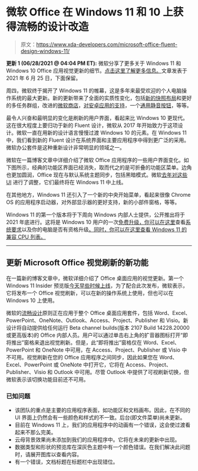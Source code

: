 # 微软 Office 在 Windows 11 和 10 上获得流畅的设计改造

> 原文：<https://www.xda-developers.com/microsoft-office-fluent-design-windows-11/>

**更新 1 (06/28/2021 @ 04:04 PM ET):** 微软分享了更多关于 Windows 11 和 Windows 10 Office 应用视觉更新的细节。[点击这里了解更多信息。](#update1)文章发表于 2021 年 6 月 25 日，下面保留。

周四，微软终于揭开了 Windows 11 的帷幕，这是多年来最受欢迎的个人电脑操作系统的最大更新。新的更新带来了全面的实质性变化，包括[新的快照布局](https://www.xda-developers.com/windows-11-snap-groups-snap-layouts/)和更好的多任务群组，改进的[微软商店](https://www.xda-developers.com/new-microsoft-store-take-on-google-tv/)，[对安卓应用的支持](https://www.xda-developers.com/windows-11-android-apps/)，一个[通用静音按钮](https://www.xda-developers.com/windows-11s-universal-mute-button-makes-it-easier-to-turn-your-microphone-off/)，等等。

最令人兴奋和最明显的变化是刷新的用户界面，看起来比 Windows 10 更现代。这在很大程度上要归功于新的 Fluent 设计，微软从 2017 年开始致力于这项设计。微软一直在用新的设计语言慢慢过渡 Windows 10 的元素。在 Windows 11 中，我们看到新的 Fluent 设计在系统界面和主要应用程序中得到更广泛的采用。微软办公套件是这种重新设计非常明显的领域之一。

微软在一篇博客文章中详细介绍了微软 Office 应用程序的一些用户界面变化。如下图所示，经典的功能区界面已经消失，取而代之的是可折叠的功能区菜单。边角也更加圆润，Office 现在与默认系统主题同步，包括黑暗模式。微软[去年对这些 UI](https://www.xda-developers.com/microsoft-future-ui-office-mobile-desktop-apps/) 进行了调整，它们最终将在 Windows 11 中上线。

在其他地方，Windows 11 还引入了一个新的中央开始菜单，看起来很像 Chrome OS 的应用程序启动器，对外部显示器的更好支持，新的小部件窗格，等等。

Windows 11 的第一个版本将于下周向 Windows 内部人士提供，公开推出将于 2021 年底进行。这将是 Windows 10 用户的一次[免费升级，你可以在这里](https://www.xda-developers.com/windows-11-free-upgrade-from-windows-10/)查看[系统要求](https://www.xda-developers.com/windows-11-minimum-requirements/)以及你的电脑是否有资格升级[。同时，你可以在这里查看 Windows 11 的兼容 CPU 列表。](https://www.xda-developers.com/windows-11-can-my-pc-run-it/)

* * *

## 更新 Microsoft Office 视觉刷新的新功能

在一篇新的博客文章中，微软详细介绍了 Office 桌面应用的视觉更新。第一个 Windows 11 Insider 预览版[今天早些时候上线](https://www.xda-developers.com/windows-11-preview-live/)，为了配合此次发布，微软表示，它将发布一个 Office 视觉刷新，可以在新的操作系统上使用，但也可以在 Windows 10 上使用。

微软的[流畅设计](https://medium.com/microsoft-design/m365future-815cf30a8be)原则正在应用于整个 Office 桌面应用套件，包括 Word、Excel、PowerPoint、OneNote、Outlook、Access、Project、Publisher 和 Visio。新设计将自动提供给任何运行 Beta channel builds(版本 2107 Build 14228.20000 或更高版本)的 Office 内部人员。用户可以通过单击右上角的扩音器图标打开“即将推出”窗格来退出视觉刷新。但是，此“即将推出”窗格仅在 Word、Excel、PowerPoint 和 OneNote 中可用，在 Access、Project、Publisher 或 Visio 中不可用。视觉刷新在您的 Office 应用程序之间同步，因此如果您在 Word、Excel、PowerPoint 或 OneNote 中打开它，它将在 Access、Project、Publisher、Visio 和 Outlook 中可用。尽管 Outlook 中提供了可视刷新切换，但微软表示该切换功能目前还不可用。

### 已知问题

*   该团队的重点是主要的应用程序表面，如功能区和文档画布。因此，在不同的 UI 界面上仍然会有一些颜色和样式的不一致。后台(即文件菜单)尚未更新。
*   目前在 Windows 11 上，我们的应用程序中的动画有一个错误，这会使过渡看起来不那么完美。
*   云母背景效果尚未添加到我们的应用程序中。它将在未来的更新中出现。
*   数据类型和形状的预览库在深灰色主题中有一个颜色错误。在我们解决此问题时，请展开图库以查看内容。
*   有一个错误，文档标题在标题栏中出现错位。